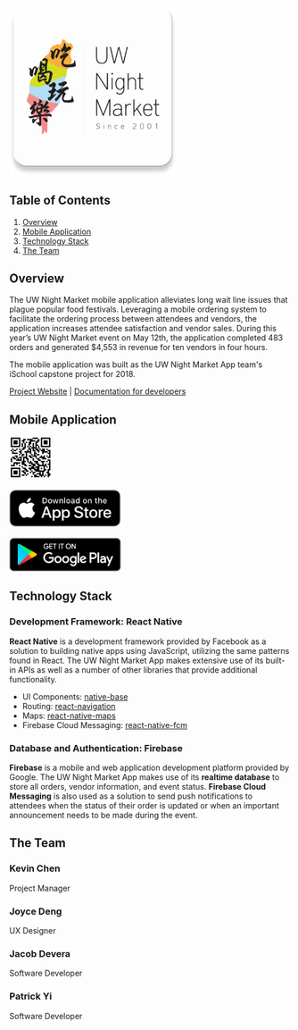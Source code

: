 <img src="./documentation/img/logo.png" width="300">

## Table of Contents
1. [Overview](#overview)
2. [Mobile Application](#app)
3. [Technology Stack](#stack)
4. [The Team](#team)

<a name="overview"></a>
## Overview
The UW Night Market mobile application alleviates long wait line issues that plague popular food festivals. Leveraging a mobile ordering system to facilitate the ordering process between attendees and vendors, the application increases attendee satisfaction and vendor sales. During this year’s UW Night Market event on May 12th, the application completed 483 orders and generated $4,553 in revenue for ten vendors in four hours.

The mobile application was built as the UW Night Market App team's iSchool capstone project for 2018.

[Project Website](https://kchen73.github.io/uwnightmarket/) | [Documentation for developers](https://github.com/jacobdevera/uwnightmarket-app/tree/development/documentation)

<a name="app"></a>
## Mobile Application
<div>
    <img src="./documentation/img/qr-code.svg" width="15%">
    <br />
    <br />
    <a href="https://itunes.apple.com/us/app/uw-night-market/id1378056792">
        <img src="./documentation/img/app-store-badge.svg" width="200">
    </a>
    <br />
    <br />
    <a href='https://play.google.com/store/apps/details?id=com.uwnightmarket&pcampaignid=MKT-Other-global-all-co-prtnr-py-PartBadge-Mar2515-1'>
        <img alt='Get it on Google Play' src='./documentation/img/play-store-badge.png' width="200"/>
    </a>
</div>

<a name="stack"></a>
## Technology Stack
### Development Framework: React Native
**React Native** is a development framework provided by Facebook as a solution to building native apps using JavaScript, utilizing the same patterns found in React. The UW Night Market App makes extensive use of its built-in APIs as well as a number of other libraries that provide additional functionality.
- UI Components: [native-base](https://github.com/GeekyAnts/NativeBase)
- Routing: [react-navigation](https://github.com/react-navigation/react-navigation)
- Maps: [react-native-maps](https://github.com/react-community/react-native-maps)
- Firebase Cloud Messaging: [react-native-fcm](https://github.com/evollu/react-native-fcm)

### Database and Authentication: Firebase
**Firebase** is a mobile and web application development platform provided by Google. The UW Night Market App makes use of its **realtime database** to store all orders, vendor information, and event status. **Firebase Cloud Messaging** is also used as a solution to send push notifications to attendees when the status of their order is updated or when an important announcement needs to be made during the event.

<a name="team"></a>
## The Team
### Kevin Chen
Project Manager
### Joyce Deng
UX Designer
### Jacob Devera
Software Developer
### Patrick Yi
Software Developer
